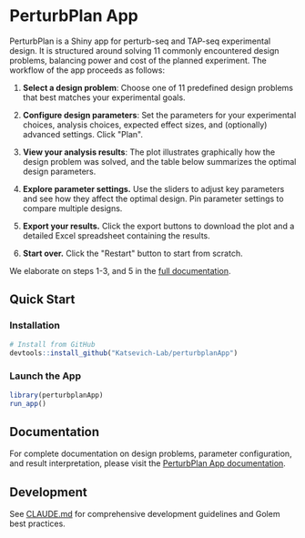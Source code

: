 # PerturbPlan App

PerturbPlan is a Shiny app for perturb-seq and TAP-seq experimental design. It is structured around solving 11 commonly encountered design problems, balancing power and cost of the planned experiment. The workflow of the app proceeds as follows:

1. **Select a design problem**: Choose one of 11 predefined design problems that best matches your experimental goals.

2. **Configure design parameters**: Set the parameters for your experimental choices, analysis choices, expected effect sizes, and (optionally) advanced settings. Click "Plan".

3. **View your analysis results**: The plot illustrates graphically how the design problem was solved, and the table below summarizes the optimal design parameters.

4. **Explore parameter settings.** Use the sliders to adjust key parameters and see how they affect the optimal design. Pin parameter settings to compare multiple designs.

5. **Export your results.** Click the export buttons to download the plot and a detailed Excel spreadsheet containing the results.

6. **Start over.** Click the "Restart" button to start from scratch.

We elaborate on steps 1-3, and 5 in the [full documentation](https://katsevich-lab.github.io/perturbplanApp/).

## Quick Start

### Installation
```r
# Install from GitHub
devtools::install_github("Katsevich-Lab/perturbplanApp")
```

### Launch the App
```r
library(perturbplanApp)
run_app()
```

## Documentation

For complete documentation on design problems, parameter configuration, and result interpretation, please visit the [PerturbPlan App documentation](https://katsevich-lab.github.io/perturbplanApp/).

## Development

See [CLAUDE.md](CLAUDE.md) for comprehensive development guidelines and Golem best practices.
